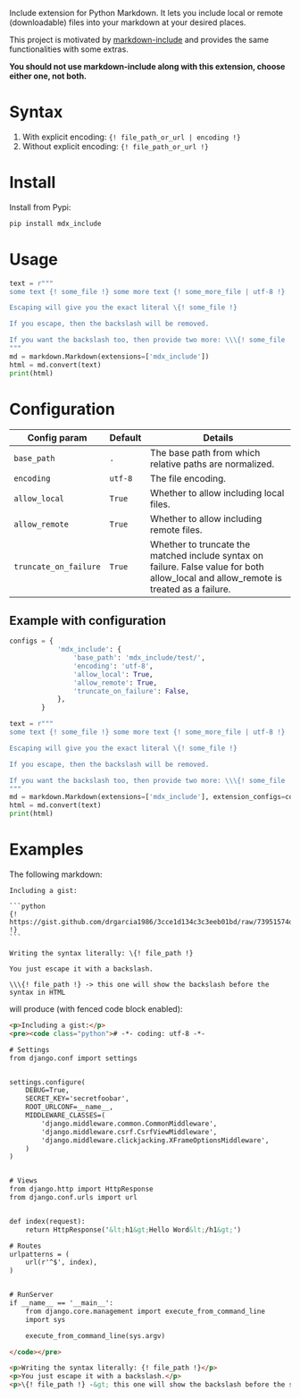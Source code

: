 
Include extension for Python Markdown. It lets you include local or remote (downloadable) files into your markdown at your desired places. 

This project is motivated by [markdown-include](https://github.com/cmacmackin/markdown-include) and provides the same functionalities with some extras.

**You should not use markdown-include along with this extension, choose either one, not both.**

# Syntax

1. With explicit encoding: `{! file_path_or_url | encoding !}`
2. Without explicit encoding: `{! file_path_or_url !}`

# Install

Install from Pypi:

```bash
pip install mdx_include
```

# Usage

```python
text = r"""
some text {! some_file !} some more text {! some_more_file | utf-8 !}

Escaping will give you the exact literal \{! some_file !}

If you escape, then the backslash will be removed.

If you want the backslash too, then provide two more: \\\{! some_file !}
"""
md = markdown.Markdown(extensions=['mdx_include'])
html = md.convert(text)
print(html)
```

# Configuration

Config param | Default | Details
------------ | ------- | -------
`base_path` | `.` | The base path from which relative paths are normalized.
`encoding` | `utf-8` | The file encoding.
`allow_local` | `True` | Whether to allow including local files.
`allow_remote` | `True` | Whether to allow including remote files.
`truncate_on_failure` | `True` | Whether to truncate the matched include syntax on failure. False value for both allow_local and allow_remote is treated as a failure.

## Example with configuration

```python
configs = {
            'mdx_include': {
                'base_path': 'mdx_include/test/',
                'encoding': 'utf-8',
                'allow_local': True,
                'allow_remote': True,
                'truncate_on_failure': False,
            },
        }

text = r"""
some text {! some_file !} some more text {! some_more_file | utf-8 !}

Escaping will give you the exact literal \{! some_file !}

If you escape, then the backslash will be removed.

If you want the backslash too, then provide two more: \\\{! some_file !}
"""
md = markdown.Markdown(extensions=['mdx_include'], extension_configs=configs)
html = md.convert(text)
print(html)
```

# Examples

The following markdown:


    Including a gist:
        
    ```python
    {! https://gist.github.com/drgarcia1986/3cce1d134c3c3eeb01bd/raw/73951574d6b62a18b4c342235006ff89d299f879/django_hello.py !}
    ```

    Writing the syntax literally: \{! file_path !}
    
    You just escape it with a backslash.
    
    \\\{! file_path !} -> this one will show the backslash before the syntax in HTML


will produce (with fenced code block enabled):

```html
<p>Including a gist:</p>
<pre><code class="python"># -*- coding: utf-8 -*-

# Settings
from django.conf import settings


settings.configure(
    DEBUG=True,
    SECRET_KEY='secretfoobar',
    ROOT_URLCONF=__name__,
    MIDDLEWARE_CLASSES=(
        'django.middleware.common.CommonMiddleware',
        'django.middleware.csrf.CsrfViewMiddleware',
        'django.middleware.clickjacking.XFrameOptionsMiddleware',
    )
)


# Views
from django.http import HttpResponse
from django.conf.urls import url


def index(request):
    return HttpResponse('&lt;h1&gt;Hello Word&lt;/h1&gt;')

# Routes
urlpatterns = (
    url(r'^$', index),
)


# RunServer
if __name__ == '__main__':
    from django.core.management import execute_from_command_line
    import sys

    execute_from_command_line(sys.argv)

</code></pre>

<p>Writing the syntax literally: {! file_path !}</p>
<p>You just escape it with a backslash.</p>
<p>\{! file_path !} -&gt; this one will show the backslash before the syntax in HTML</p>
```
